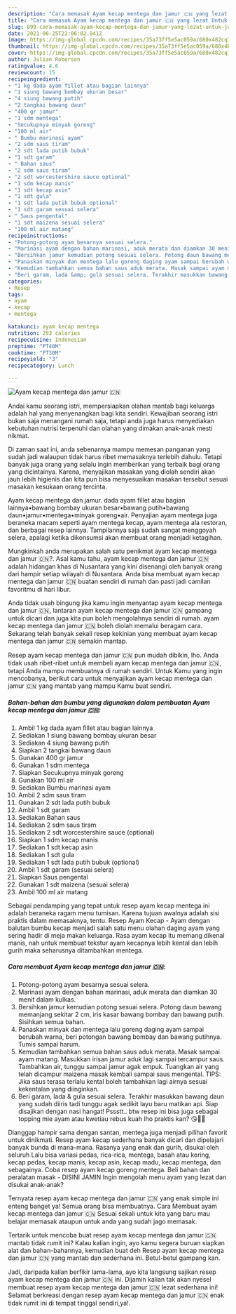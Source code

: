```yaml
---
description: "Cara memasak Ayam kecap mentega dan jamur 🇨🇳 yang lezat Untuk Jualan"
title: "Cara memasak Ayam kecap mentega dan jamur 🇨🇳 yang lezat Untuk Jualan"
slug: 899-cara-memasak-ayam-kecap-mentega-dan-jamur-yang-lezat-untuk-jualan
date: 2021-06-25T22:06:02.941Z
image: https://img-global.cpcdn.com/recipes/35a73ff5e5ac059a/680x482cq70/ayam-kecap-mentega-dan-jamur-🇨🇳-foto-resep-utama.jpg
thumbnail: https://img-global.cpcdn.com/recipes/35a73ff5e5ac059a/680x482cq70/ayam-kecap-mentega-dan-jamur-🇨🇳-foto-resep-utama.jpg
cover: https://img-global.cpcdn.com/recipes/35a73ff5e5ac059a/680x482cq70/ayam-kecap-mentega-dan-jamur-🇨🇳-foto-resep-utama.jpg
author: Julian Roberson
ratingvalue: 4.6
reviewcount: 15
recipeingredient:
- "1 kg dada ayam fillet atau bagian lainnya"
- "1 siung bawang bombay ukuran besar"
- "4 siung bawang putih"
- "2 tangkai bawang daun"
- "400 gr jamur"
- "1 sdm mentega"
- "Secukupnya minyak goreng"
- "100 ml air"
- " Bumbu marinasi ayam"
- "2 sdm saus tiram"
- "2 sdt lada putih bubuk"
- "1 sdt garam"
- " Bahan saus"
- "2 sdm saus tiram"
- "2 sdt worcestershire sauce optional"
- "1 sdm kecap manis"
- "1 sdt kecap asin"
- "1 sdt gula"
- "1 sdt lada putih bubuk optional"
- "1 sdt garam sesuai selera"
- " Saus pengental"
- "1 sdt maizena sesuai selera"
- "100 ml air matang"
recipeinstructions:
- "Potong-potong ayam besarnya sesuai selera."
- "Marinasi ayam dengan bahan marinasi, aduk merata dan diamkan 30 menit dalam kulkas."
- "Bersihkan jamur kemudian potong sesuai selera. Potong daun bawang memanjang sekitar 2 cm, iris kasar bawang bombay dan bawang putih. Sisihkan semua bahan."
- "Panaskan minyak dan mentega lalu goreng daging ayam sampai berubah warna, beri potongan bawang bombay dan bawang putihnya. Tumis sampai harum."
- "Kemudian tambahkan semua bahan saus aduk merata. Masak sampai ayam matang. Masukkan irisan jamur aduk lagi sampai tercampur saus. Tambahkan air, tunggu sampai jamur agak empuk. Tuangkan air yang telah dicampur maizena masak kembali sampai saus mengental. TIPS: Jika saus terasa terlalu kental boleh tambahkan lagi airnya sesuai kekentalan yang diinginkan."
- "Beri garam, lada &amp; gula sesuai selera. Terakhir masukkan bawang daun yang sudah diiris tadi tunggu agak sedikit layu baru matikan api. Siap disajikan dengan nasi hangat! Pssstt.. btw resep ini bisa juga sebagai topping mie ayam atau kwetiau rebus kuah lho praktis kan? 😘👍🏼"
categories:
- Resep
tags:
- ayam
- kecap
- mentega

katakunci: ayam kecap mentega 
nutrition: 293 calories
recipecuisine: Indonesian
preptime: "PT40M"
cooktime: "PT30M"
recipeyield: "3"
recipecategory: Lunch

---
```



![Ayam kecap mentega dan jamur 🇨🇳](https://img-global.cpcdn.com/recipes/35a73ff5e5ac059a/680x482cq70/ayam-kecap-mentega-dan-jamur-🇨🇳-foto-resep-utama.jpg)

Andai kamu seorang istri, mempersiapkan olahan mantab bagi keluarga adalah hal yang menyenangkan bagi kita sendiri. Kewajiban seorang istri bukan saja menangani rumah saja, tetapi anda juga harus menyediakan kebutuhan nutrisi terpenuhi dan olahan yang dimakan anak-anak mesti nikmat.

Di zaman  saat ini, anda sebenarnya mampu memesan panganan yang sudah jadi walaupun tidak harus ribet memasaknya terlebih dahulu. Tetapi banyak juga orang yang selalu ingin memberikan yang terbaik bagi orang yang dicintainya. Karena, menyajikan masakan yang diolah sendiri akan jauh lebih higienis dan kita pun bisa menyesuaikan masakan tersebut sesuai masakan kesukaan orang tercinta. 

Ayam kecap mentega dan jamur. dada ayam fillet atau bagian lainnya•bawang bombay ukuran besar•bawang putih•bawang daun•jamur•mentega•minyak goreng•air. Penyajian ayam mentega juga beraneka macam seperti ayam mentega kecap, ayam mentega ala restoran, dan berbagai resep lainnya. Tampilannya saja sudah sangat menggoyah selera, apalagi ketika dikonsumsi akan membuat orang menjadi ketagihan.

Mungkinkah anda merupakan salah satu penikmat ayam kecap mentega dan jamur 🇨🇳?. Asal kamu tahu, ayam kecap mentega dan jamur 🇨🇳 adalah hidangan khas di Nusantara yang kini disenangi oleh banyak orang dari hampir setiap wilayah di Nusantara. Anda bisa membuat ayam kecap mentega dan jamur 🇨🇳 buatan sendiri di rumah dan pasti jadi camilan favoritmu di hari libur.

Anda tidak usah bingung jika kamu ingin menyantap ayam kecap mentega dan jamur 🇨🇳, lantaran ayam kecap mentega dan jamur 🇨🇳 gampang untuk dicari dan juga kita pun boleh mengolahnya sendiri di rumah. ayam kecap mentega dan jamur 🇨🇳 boleh diolah memalui beragam cara. Sekarang telah banyak sekali resep kekinian yang membuat ayam kecap mentega dan jamur 🇨🇳 semakin mantap.

Resep ayam kecap mentega dan jamur 🇨🇳 pun mudah dibikin, lho. Anda tidak usah ribet-ribet untuk membeli ayam kecap mentega dan jamur 🇨🇳, tetapi Anda mampu membuatnya di rumah sendiri. Untuk Kamu yang ingin mencobanya, berikut cara untuk menyajikan ayam kecap mentega dan jamur 🇨🇳 yang mantab yang mampu Kamu buat sendiri.

<!--inarticleads1-->

##### Bahan-bahan dan bumbu yang digunakan dalam pembuatan Ayam kecap mentega dan jamur 🇨🇳:

1. Ambil 1 kg dada ayam fillet atau bagian lainnya
1. Sediakan 1 siung bawang bombay ukuran besar
1. Sediakan 4 siung bawang putih
1. Siapkan 2 tangkai bawang daun
1. Gunakan 400 gr jamur
1. Gunakan 1 sdm mentega
1. Siapkan Secukupnya minyak goreng
1. Gunakan 100 ml air
1. Sediakan  Bumbu marinasi ayam
1. Ambil 2 sdm saus tiram
1. Gunakan 2 sdt lada putih bubuk
1. Ambil 1 sdt garam
1. Sediakan  Bahan saus
1. Sediakan 2 sdm saus tiram
1. Sediakan 2 sdt worcestershire sauce (optional)
1. Siapkan 1 sdm kecap manis
1. Sediakan 1 sdt kecap asin
1. Sediakan 1 sdt gula
1. Sediakan 1 sdt lada putih bubuk (optional)
1. Ambil 1 sdt garam (sesuai selera)
1. Siapkan  Saus pengental
1. Gunakan 1 sdt maizena (sesuai selera)
1. Ambil 100 ml air matang


Sebagai pendamping yang tepat untuk resep ayam kecap mentega ini adalah beraneka ragam menu tumisan. Karena tujuan awalnya adalah sisi praktis dalam memasaknya, tentu. Resep Ayam Kecap - Ayam dengan balutan bumbu kecap menjadi salah satu menu olahan daging ayam yang sering hadir di meja makan keluarga. Rasa ayam kecap itu memang dikenal manis, nah untuk membuat tekstur ayam kecapnya lebih kental dan lebih gurih maka seharusnya ditambahkan mentega. 

<!--inarticleads2-->

##### Cara membuat Ayam kecap mentega dan jamur 🇨🇳:

1. Potong-potong ayam besarnya sesuai selera.
1. Marinasi ayam dengan bahan marinasi, aduk merata dan diamkan 30 menit dalam kulkas.
1. Bersihkan jamur kemudian potong sesuai selera. Potong daun bawang memanjang sekitar 2 cm, iris kasar bawang bombay dan bawang putih. Sisihkan semua bahan.
1. Panaskan minyak dan mentega lalu goreng daging ayam sampai berubah warna, beri potongan bawang bombay dan bawang putihnya. Tumis sampai harum.
1. Kemudian tambahkan semua bahan saus aduk merata. Masak sampai ayam matang. Masukkan irisan jamur aduk lagi sampai tercampur saus. Tambahkan air, tunggu sampai jamur agak empuk. Tuangkan air yang telah dicampur maizena masak kembali sampai saus mengental. TIPS: Jika saus terasa terlalu kental boleh tambahkan lagi airnya sesuai kekentalan yang diinginkan.
1. Beri garam, lada &amp; gula sesuai selera. Terakhir masukkan bawang daun yang sudah diiris tadi tunggu agak sedikit layu baru matikan api. Siap disajikan dengan nasi hangat! Pssstt.. btw resep ini bisa juga sebagai topping mie ayam atau kwetiau rebus kuah lho praktis kan? 😘👍🏼


Dianggap hampir sama dengan santan, mentega juga menjadi pilihan favorit untuk dinikmati. Resep ayam kecap sederhana banyak dicari dan dipelajari banyak bunda di mana-mana. Rasanya yang enak dan gurih, disukai oleh seluruh Lalu bisa variasi pedas, rica-rica, mentega, basah atau kering, kecap pedas, kecap manis, kecap asin, kecap madu, kecap mentega, dan sebagainya. Coba resep ayam kecap goreng mentega. Beli bahan dan peralatan masak - DISINI JAMIN Ingin mengolah menu ayam yang lezat dan disukai anak-anak? 

Ternyata resep ayam kecap mentega dan jamur 🇨🇳 yang enak simple ini enteng banget ya! Semua orang bisa membuatnya. Cara Membuat ayam kecap mentega dan jamur 🇨🇳 Sesuai sekali untuk kita yang baru mau belajar memasak ataupun untuk anda yang sudah jago memasak.

Tertarik untuk mencoba buat resep ayam kecap mentega dan jamur 🇨🇳 mantab tidak rumit ini? Kalau kalian ingin, ayo kamu segera buruan siapkan alat dan bahan-bahannya, kemudian buat deh Resep ayam kecap mentega dan jamur 🇨🇳 yang mantab dan sederhana ini. Betul-betul gampang kan. 

Jadi, daripada kalian berfikir lama-lama, ayo kita langsung sajikan resep ayam kecap mentega dan jamur 🇨🇳 ini. Dijamin kalian tak akan nyesel membuat resep ayam kecap mentega dan jamur 🇨🇳 lezat sederhana ini! Selamat berkreasi dengan resep ayam kecap mentega dan jamur 🇨🇳 enak tidak rumit ini di tempat tinggal sendiri,ya!.

